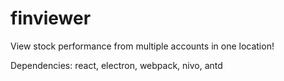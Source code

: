 # finviewer

View stock performance from multiple accounts in one location!

Dependencies: react, electron, webpack, nivo, antd
